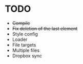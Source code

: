 TODO
====

* ~~Compile~~
* ~~Fix deletion of the last element~~
* Style config
* Loader
* File targets
* Multiple files
* Dropbox sync
